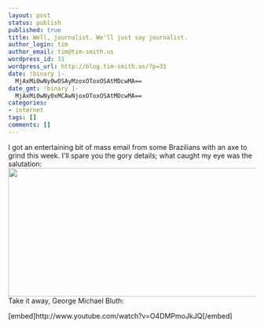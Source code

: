 ```yaml
---
layout: post
status: publish
published: true
title: Well, journalist. We'll just say journalist.
author_login: tim
author_email: tim@tim-smith.us
wordpress_id: 31
wordpress_url: http://blog.tim-smith.us/?p=31
date: !binary |-
  MjAxMi0wNy0wOSAyMzoxOToxOSAtMDcwMA==
date_gmt: !binary |-
  MjAxMi0wNy0xMCAwNjoxOToxOSAtMDcwMA==
categories:
- internet
tags: []
comments: []
---
```

<p>I got an entertaining bit of mass email from some Brazilians with an axe to grind this week. I'll spare you the gory details; what caught my eye was the salutation: <a href="http://blog.tim-smith.us/wp-content/uploads/2012/07/mister_journalist.png"><img class="alignnone size-full wp-image-32" title="mister_journalist" src="http://blog.tim-smith.us/wp-content/uploads/2012/07/mister_journalist.png" alt="" width="615" height="262" /></a> Take it away, George Michael Bluth:</p>
<p>[embed]http://www.youtube.com/watch?v=O4DMPmoJkJQ[/embed]</p>
